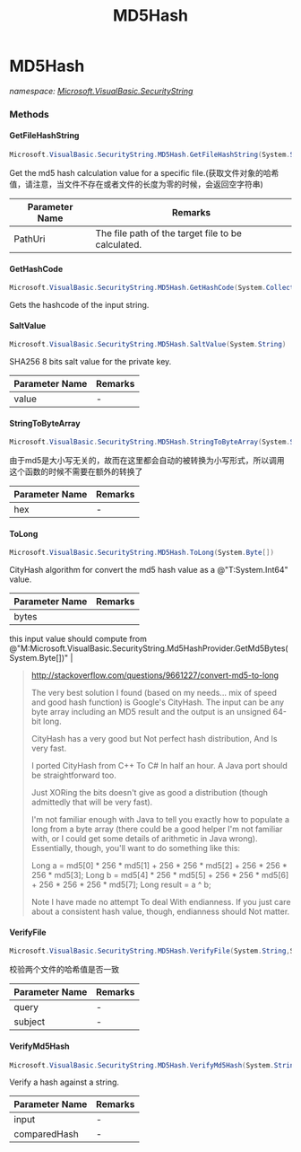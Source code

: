 ﻿---
title: MD5Hash
---

# MD5Hash
_namespace: [Microsoft.VisualBasic.SecurityString](N-Microsoft.VisualBasic.SecurityString.html)_





### Methods

#### GetFileHashString
```csharp
Microsoft.VisualBasic.SecurityString.MD5Hash.GetFileHashString(System.String)
```
Get the md5 hash calculation value for a specific file.(获取文件对象的哈希值，请注意，当文件不存在或者文件的长度为零的时候，会返回空字符串)

|Parameter Name|Remarks|
|--------------|-------|
|PathUri|The file path of the target file to be calculated.|


#### GetHashCode
```csharp
Microsoft.VisualBasic.SecurityString.MD5Hash.GetHashCode(System.Collections.Generic.IEnumerable{System.Byte})
```
Gets the hashcode of the input string.

#### SaltValue
```csharp
Microsoft.VisualBasic.SecurityString.MD5Hash.SaltValue(System.String)
```
SHA256 8 bits salt value for the private key.

|Parameter Name|Remarks|
|--------------|-------|
|value|-|


#### StringToByteArray
```csharp
Microsoft.VisualBasic.SecurityString.MD5Hash.StringToByteArray(System.String)
```
由于md5是大小写无关的，故而在这里都会自动的被转换为小写形式，所以调用这个函数的时候不需要在额外的转换了

|Parameter Name|Remarks|
|--------------|-------|
|hex|-|


#### ToLong
```csharp
Microsoft.VisualBasic.SecurityString.MD5Hash.ToLong(System.Byte[])
```
CityHash algorithm for convert the md5 hash value as a @"T:System.Int64" value.

|Parameter Name|Remarks|
|--------------|-------|
|bytes|
 this input value should compute from @"M:Microsoft.VisualBasic.SecurityString.Md5HashProvider.GetMd5Bytes(System.Byte[])"
 |

> 
>  http://stackoverflow.com/questions/9661227/convert-md5-to-long
>  
>  The very best solution I found (based on my needs... mix of speed and good hash function) is Google's CityHash. 
>  The input can be any byte array including an MD5 result and the output is an unsigned 64-bit long.
> 
>  CityHash has a very good but Not perfect hash distribution, And Is very fast.
> 
>  I ported CityHash from C++ To C# In half an hour. A Java port should be straightforward too.
> 
>  Just XORing the bits doesn't give as good a distribution (though admittedly that will be very fast).
> 
>  I'm not familiar enough with Java to tell you exactly how to populate a long from a byte array 
>  (there could be a good helper I'm not familiar with, or I could get some details of arithmetic 
>  in Java wrong). 
>  Essentially, though, you'll want to do something like this:
> 
>  Long a = md5[0] * 256 * md5[1] + 256 * 256 * md5[2] + 256 * 256 * 256 * md5[3];
>  Long b = md5[4] * 256 * md5[5] + 256 * 256 * md5[6] + 256 * 256 * 256 * md5[7];
>  Long result = a ^ b;
>  
>  Note I have made no attempt To deal With endianness. If you just care about a consistent hash value, 
>  though, endianness should Not matter.
>  

#### VerifyFile
```csharp
Microsoft.VisualBasic.SecurityString.MD5Hash.VerifyFile(System.String,System.String)
```
校验两个文件的哈希值是否一致

|Parameter Name|Remarks|
|--------------|-------|
|query|-|
|subject|-|


#### VerifyMd5Hash
```csharp
Microsoft.VisualBasic.SecurityString.MD5Hash.VerifyMd5Hash(System.String,System.String)
```
Verify a hash against a string.

|Parameter Name|Remarks|
|--------------|-------|
|input|-|
|comparedHash|-|



